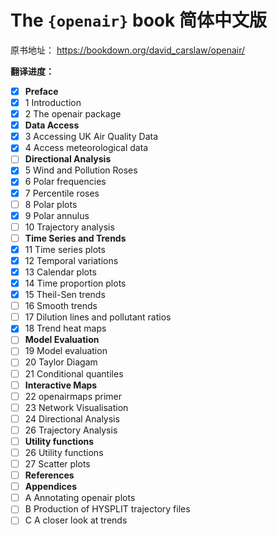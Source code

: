 # The `{openair}` book 简体中文版

原书地址： <https://bookdown.org/david_carslaw/openair/>

**翻译进度：**

- [x] **Preface**
- [x] 1  Introduction
- [x] 2  The openair package
- [x] **Data Access**
- [x] 3  Accessing UK Air Quality Data
- [x] 4  Access meteorological data
- [ ] **Directional Analysis**
- [x] 5  Wind and Pollution Roses
- [x] 6  Polar frequencies
- [x] 7  Percentile roses
- [ ] 8  Polar plots
- [x] 9  Polar annulus
- [ ] 10  Trajectory analysis
- [ ] **Time Series and Trends**
- [x] 11  Time series plots
- [x] 12  Temporal variations
- [x] 13  Calendar plots
- [x] 14  Time proportion plots
- [x] 15  Theil-Sen trends
- [ ] 16  Smooth trends
- [ ] 17  Dilution lines and pollutant ratios
- [x] 18  Trend heat maps
- [ ] **Model Evaluation**
- [ ] 19  Model evaluation
- [ ] 20  Taylor Diagam
- [ ] 21  Conditional quantiles
- [ ] **Interactive Maps**
- [ ] 22  openairmaps primer
- [ ] 23  Network Visualisation
- [ ] 24  Directional Analysis
- [ ] 26  Trajectory Analysis
- [ ] **Utility functions**
- [ ] 26  Utility functions
- [ ] 27  Scatter plots
- [ ] **References**
- [ ] **Appendices**
- [ ] A  Annotating openair plots
- [ ] B  Production of HYSPLIT trajectory files
- [ ] C  A closer look at trends

